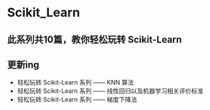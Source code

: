 # Scikit_Learn

## 此系列共10篇，教你轻松玩转 Scikit-Learn 

## 更新ing

- 轻松玩转 Scikit-Learn 系列 —— KNN 算法 
- 轻松玩转 Scikit-Learn 系列 —— 线性回归以及机器学习相关评价标准
- 轻松玩转 Scikit-Learn 系列 —— 梯度下降法
